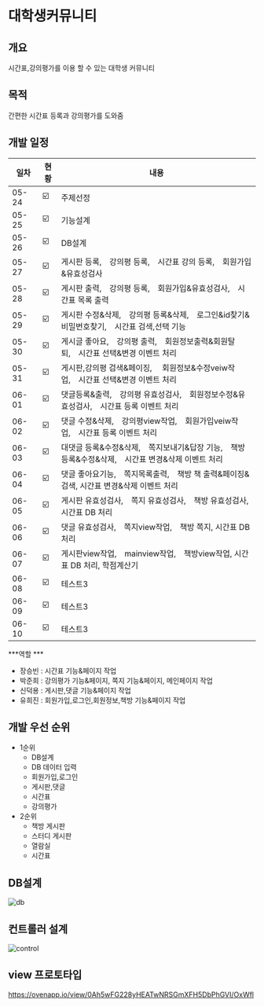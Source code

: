 # 대학생커뮤니티

## 개요
 시간표,강의평가를 이용 할 수 있는 대학생 커뮤니티

## 목적
  간편한 시간표 등록과 강의평가를 도와줌

## 개발 일정

|일차|현황|내용|
|------|---|---|
|05-24|:ballot_box_with_check:|주제선정|
|05-25|:ballot_box_with_check:|기능설계|
|05-26|:ballot_box_with_check:|DB설계|
|05-27|:ballot_box_with_check:|게시판 등록, 강의평 등록, 시간표 강의 등록, 회원가입&유효성검사|
|05-28|:ballot_box_with_check:|게시판 출력, 강의평 등록, 회원가입&유효성검사, 시간표 목록 출력|
|05-29|:ballot_box_with_check:|게시판 수정&삭제, 강의평 등록&삭제, 로그인&id찾기&비밀번호찾기, 시간표 검색,선택 기능|
|05-30|:ballot_box_with_check:|게시글 좋아요, 강의평 출력, 회원정보출력&회원탈퇴, 시간표 선택&변경 이벤트 처리|
|05-31|:ballot_box_with_check:|게시판,강의평 검색&페이징,  회원정보&수정veiw작업, 시간표 선택&변경 이벤트 처리|
|06-01|:ballot_box_with_check:|댓글등록&출력, 강의평 유효성검사, 회원정보수정&유효성검사, 시간표 등록 이벤트 처리 |
|06-02|:ballot_box_with_check:|댓글 수정&삭제, 강의평view작업, 회원가입veiw작업, 시간표 등록 이벤트 처리|
|06-03|:ballot_box_with_check:|대댓글 등록&수정&삭제, 쪽지보내기&답장 기능, 책방 등록&수정&삭제, 시간표 변경&삭제 이벤트 처리|
|06-04|:ballot_box_with_check:|댓글 좋아요기능, 쪽지목록출력, 책방 책 출력&페이징&검색, 시간표 변경&삭제 이벤트 처리|
|06-05|:ballot_box_with_check:|게시판 유효성검사, 쪽지 유효성검사, 책방 유효성검사, 시간표 DB 처리 |
|06-06|:ballot_box_with_check:|댓글 유효성검사, 쪽지view작업, 책방 쪽지, 시간표 DB 처리 |
|06-07|:ballot_box_with_check:|게시판view작업, mainview작업, 책방view작업, 시간표 DB 처리, 학점계산기 |
|06-08|:ballot_box_with_check:|테스트3|
|06-09|:ballot_box_with_check:|테스트3|
|06-10&nbsp;&nbsp;|:ballot_box_with_check:|테스트3|

***역할 ***
* 장승빈 : 시간표 기능&페이지 작업
* 박준희 : 강의평가 기능&페이지, 쪽지 기능&페이지, 메인페이지 작업
* 신덕용 : 게시판,댓글 기능&페이지 작업
* 유희진 : 회원가입,로그인,회원정보,책방 기능&페이지 작업 
## 개발 우선 순위
* 1순위
  * DB설계
  * DB 데이터 입력
  * 회원가입,로그인 
  * 게시판,댓글
  * 시간표
  * 강의평가
* 2순위
   * 책방 게시판
   * 스터디 게시판 
   * 열람실
   * 시간표
 ## DB설계
 ![db](https://user-images.githubusercontent.com/100547825/169978602-5e09e0f3-187a-462a-b431-3e6c4270e0b6.png)
 
 ## 컨트롤러 설계
 
![control](https://user-images.githubusercontent.com/100547825/169978679-462768e8-493d-4a51-974a-1a6be2079a9d.PNG)

## view 프로토타입
https://ovenapp.io/view/0Ah5wFG228yHEATwNRSGmXFH5DbPhGVI/OxWfl
 
  
 
